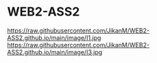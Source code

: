# WEB2-ASS2
https://raw.githubusercontent.com/JikanM/WEB2-ASS2.github.io/main/image/I1.jpg
https://raw.githubusercontent.com/JikanM/WEB2-ASS2.github.io/main/image/I3.jpg

